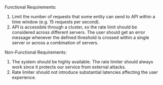 Functional Requirements:

1. Limit the number of requests that some entity can send to API within a time window (e.g. 15 requests per second).
2. API is accessible through a cluster, so the rate limit should be considered across different servers.
   The user should get an error message whenever the defined threshold
   is crossed within a single server or across a combination of servers.

Non-Functional Requirements:

1. The system should be highly available.
   The rate limiter should always work since it protects our service from external attacks.
2. Rate limiter should not introduce substantial latencies affecting the user experience.